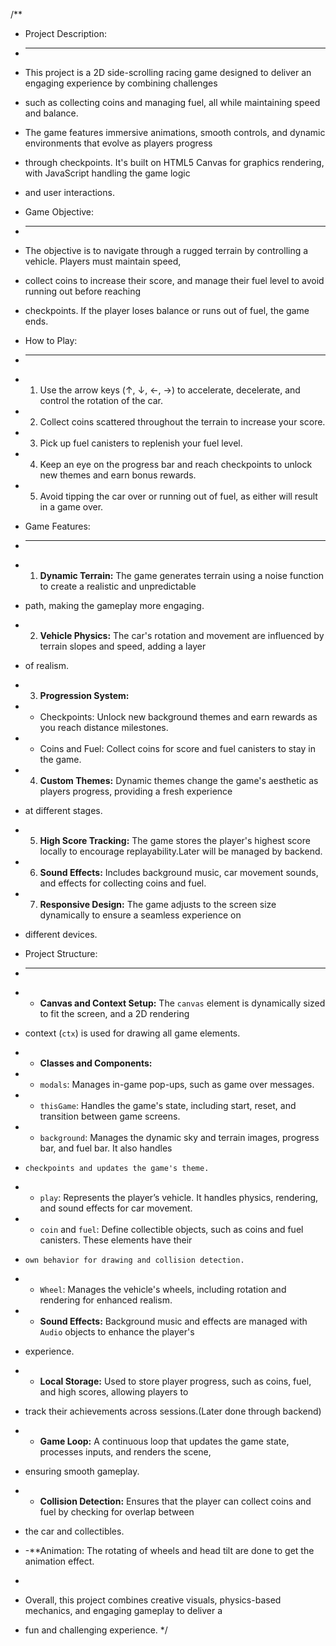 /**
 * Project Description:
 * ---------------------
 * This project is a 2D side-scrolling racing game designed to deliver an engaging experience by combining challenges 
 * such as collecting coins and managing fuel, all while maintaining speed and balance. 
 * The game features immersive animations, smooth controls, and dynamic environments that evolve as players progress 
 * through checkpoints. It's built on HTML5 Canvas for graphics rendering, with JavaScript handling the game logic 
 * and user interactions. 

 * Game Objective:
 * ----------------
 * The objective is to navigate through a rugged terrain by controlling a vehicle. Players must maintain speed, 
 * collect coins to increase their score, and manage their fuel level to avoid running out before reaching 
 * checkpoints. If the player loses balance or runs out of fuel, the game ends.

 * How to Play:
 * ------------
 * 1. Use the arrow keys (↑, ↓, ←, →) to accelerate, decelerate, and control the rotation of the car.
 * 2. Collect coins scattered throughout the terrain to increase your score.
 * 3. Pick up fuel canisters to replenish your fuel level.
 * 4. Keep an eye on the progress bar and reach checkpoints to unlock new themes and earn bonus rewards.
 * 5. Avoid tipping the car over or running out of fuel, as either will result in a game over.

 * Game Features:
 * --------------
 * 1. **Dynamic Terrain:** The game generates terrain using a noise function to create a realistic and unpredictable 
 *    path, making the gameplay more engaging.
 * 2. **Vehicle Physics:** The car's rotation and movement are influenced by terrain slopes and speed, adding a layer 
 *    of realism.
 * 3. **Progression System:**
 *    - Checkpoints: Unlock new background themes and earn rewards as you reach distance milestones.
 *    - Coins and Fuel: Collect coins for score and fuel canisters to stay in the game.
 * 4. **Custom Themes:** Dynamic themes change the game's aesthetic as players progress, providing a fresh experience 
 *    at different stages.
 * 5. **High Score Tracking:** The game stores the player's highest score locally to encourage replayability.Later will be managed by backend.
 * 6. **Sound Effects:** Includes background music, car movement sounds, and effects for collecting coins and fuel.
 * 7. **Responsive Design:** The game adjusts to the screen size dynamically to ensure a seamless experience on 
 *    different devices.

 * Project Structure:
 * ------------------
 * - **Canvas and Context Setup:** The `canvas` element is dynamically sized to fit the screen, and a 2D rendering 
 *   context (`ctx`) is used for drawing all game elements.
 * - **Classes and Components:**
 *   - `modals`: Manages in-game pop-ups, such as game over messages.
 *   - `thisGame`: Handles the game's state, including start, reset, and transition between game screens.
 *   - `background`: Manages the dynamic sky and terrain images, progress bar, and fuel bar. It also handles 
 *     checkpoints and updates the game's theme.
 *   - `play`: Represents the player’s vehicle. It handles physics, rendering, and sound effects for car movement.
 *   - `coin` and `fuel`: Define collectible objects, such as coins and fuel canisters. These elements have their 
 *     own behavior for drawing and collision detection.
 *   - `Wheel`: Manages the vehicle's wheels, including rotation and rendering for enhanced realism.
 * - **Sound Effects:** Background music and effects are managed with `Audio` objects to enhance the player's 
 *   experience.
 * - **Local Storage:** Used to store player progress, such as coins, fuel, and high scores, allowing players to 
 *   track their achievements across sessions.(Later done through backend)
 * - **Game Loop:** A continuous loop that updates the game state, processes inputs, and renders the scene, 
 *   ensuring smooth gameplay.
 * - **Collision Detection:** Ensures that the player can collect coins and fuel by checking for overlap between 
 *   the car and collectibles.
 * -**Animation: The rotating of wheels and head tilt are done to get the animation effect.
 * 
 * Overall, this project combines creative visuals, physics-based mechanics, and engaging gameplay to deliver a 
 * fun and challenging experience.
 */
